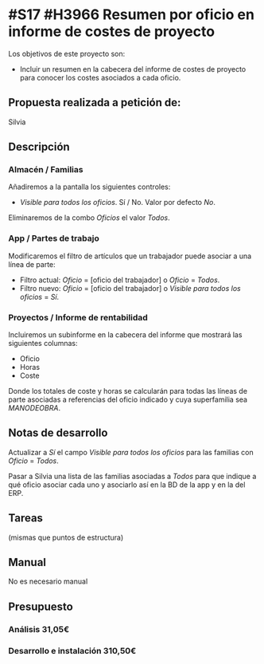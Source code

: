 # #S17 #H3966 Resumen por oficio en informe de costes de proyecto

Los objetivos de este proyecto son:
+ Incluir un resumen en la cabecera del informe de costes de proyecto para conocer los costes asociados a cada oficio.

## Propuesta realizada a petición de:
Silvia

## Descripción

### Almacén / Familias
Añadiremos a la pantalla los siguientes controles:
+ _Visible para todos los oficios_. Sí / No. Valor por defecto _No_.

Eliminaremos de la combo _Oficios_ el valor _Todos_.

### App / Partes de trabajo
Modificaremos el filtro de artículos que un trabajador puede asociar a una línea de parte:
+ Filtro actual: _Oficio_ = [oficio del trabajador] o _Oficio_ = _Todos_.
+ Filtro nuevo: _Oficio_ = [oficio del trabajador] o _Visible para todos los oficios_ = _Sí_.

### Proyectos / Informe de rentabilidad
Incluiremos un subinforme en la cabecera del informe que mostrará las siguientes columnas:
+ Oficio
+ Horas
+ Coste

Donde los totales de coste y horas se calcularán para todas las líneas de parte asociadas a referencias del oficio indicado y cuya superfamilia sea _MANODEOBRA_.

## Notas de desarrollo
Actualizar a _Sí_ el campo _Visible para todos los oficios_ para las familias con _Oficio_ = _Todos_.

Pasar a Silvia una lista de las familias asociadas a _Todos_ para que indique a qué oficio asociar cada uno y asociarlo así en la BD de la app y en la del ERP.

## Tareas
(mismas que puntos de estructura)

## Manual
No es necesario manual

## Presupuesto
### Análisis 31,05€
### Desarrollo e instalación 310,50€
